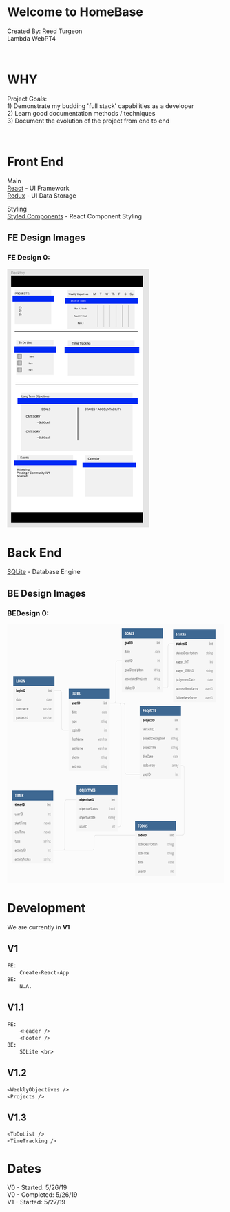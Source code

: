 # Welcome to HomeBase
Created By: Reed Turgeon <br>
Lambda WebPT4

<br>

# WHY
Project Goals: <br>
    1) Demonstrate my budding 'full stack' capabilities as a developer <br>
    2) Learn good documentation methods / techniques <br>
    3) Document the evolution of the project from end to end <br>

<br>

# Front End
Main <br>
[React](https://reactjs.org/) - UI Framework <br>
[Redux](https://redux.js.org/) - UI Data Storage <br>

Styling <br>
[Styled Components](https://www.styled-components.com/) - React Component Styling 

## FE Design Images
### FE Design 0:
<img src='/readMe_imgs/HomeBase_Desktop_Design0.png' height='600'>


# Back End
[SQLite](https://www.sqlite.org/index.html) - Database Engine <br>

## BE Design Images
### BEDesign 0:
<img src='/readMe_imgs/HomeBase_DB_Design0.png' height='600'>


# Development

We are currently in **V1**

## V1
    FE:
        Create-React-App
    BE:
        N.A. 

## V1.1
    FE:
        <Header />
        <Footer />
    BE:
        SQLite <br>

## V1.2
    <WeeklyObjectives />
    <Projects />

## V1.3   
    <ToDoList />
    <TimeTracking />


# Dates

V0 - Started: 5/26/19   <br>
V0 - Completed: 5/26/19 <br>
V1 - Started: 5/27/19   <br>









